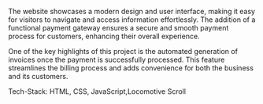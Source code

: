 The website showcases a modern design and user interface, making it easy for visitors to navigate and access information effortlessly. 
The addition of a functional payment gateway ensures a secure and smooth payment process for customers, enhancing their overall experience.

One of the key highlights of this project is the automated generation of invoices once the payment is successfully processed. 
This feature streamlines the billing process and adds convenience for both the business and its customers.

Tech-Stack: HTML, CSS, JavaScript,Locomotive Scroll
